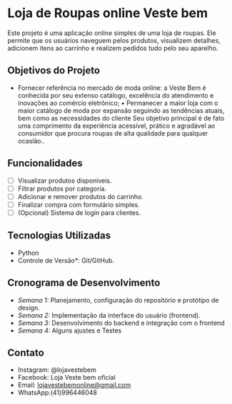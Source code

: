 # Loja de Roupas online Veste bem
Este projeto é uma aplicação online simples de uma loja de roupas. Ele permite que os usuários naveguem pelos produtos, visualizem detalhes, adicionem itens ao carrinho e realizem pedidos tudo pelo seu aparelho.

## Objetivos do Projeto
-	Fornecer referência no mercado de moda online: a Veste Bem é conhecida por seu extenso catálogo, excelência do atendimento e inovações ao comércio eletrônico; •	Permanecer a maior loja com o maior catálogo de moda por expansão seguindo as tendências atuais, bem como as necessidades do cliente Seu objetivo principal é de fato uma comprimento da experiência acessível, prático e agradável ao consumidor que procura roupas de alta qualidade para qualquer ocasião..

## Funcionalidades
- [ ] Visualizar produtos disponíveis.
- [ ] Filtrar produtos por categoria.
- [ ] Adicionar e remover produtos do carrinho.
- [ ] Finalizar compra com formulário simples.
- [ ] (Opcional) Sistema de login para clientes.

## Tecnologias Utilizadas
- Python
- Controle de Versão*: Git/GitHub.

## Cronograma de Desenvolvimento
- *Semana 1:* Planejamento, configuração do repositório e protótipo de design.
- *Semana 2:* Implementação da interface do usuário (frontend).
- *Semana 3:* Desenvolvimento do backend e integração com o frontend
- *Semana 4:* Alguns ajustes e Testes

## Contato
- Instagram: @lojavestebem
- Facebook: Loja Veste bem oficial
- Email: lojavestebemonline@gmail.com
- WhatsApp:(41)996446048
